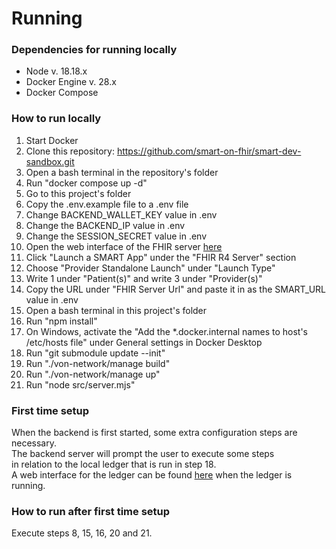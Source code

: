 # Running

### Dependencies for running locally
- Node v. 18.18.x
- Docker Engine v. 28.x
- Docker Compose

### How to run locally
1. Start Docker
2. Clone this repository: https://github.com/smart-on-fhir/smart-dev-sandbox.git
3. Open a bash terminal in the repository's folder
4. Run "docker compose up -d"
5. Go to this project's folder
6. Copy the .env.example file to a .env file
7. Change BACKEND_WALLET_KEY value in .env
8. Change the BACKEND_IP value in .env
9. Change the SESSION_SECRET value in .env
10. Open the web interface of the FHIR server [here](http://localhost:4000/)
11. Click "Launch a SMART App" under the "FHIR R4 Server" section
12. Choose "Provider Standalone Launch" under "Launch Type"
13. Write 1 under "Patient(s)" and write 3 under "Provider(s)"
14. Copy the URL under "FHIR Server Url" and paste it in as the SMART_URL value in .env
15. Open a bash terminal in this project's folder
16. Run "npm install"
17. On Windows, activate the "Add the *.docker.internal names to host's /etc/hosts file" under General settings in Docker Desktop
18. Run "git submodule update --init"
19. Run "./von-network/manage build"
20. Run "./von-network/manage up"
21. Run "node src/server.mjs"

### First time setup
When the backend is first started, some extra configuration steps are necessary.\
The backend server will prompt the user to execute some steps\
in relation to the local ledger that is run in step 18.\
A web interface for the ledger can be found [here](http://localhost:9000)
when the ledger is running.

### How to run after first time setup
Execute steps 8, 15, 16, 20 and 21.